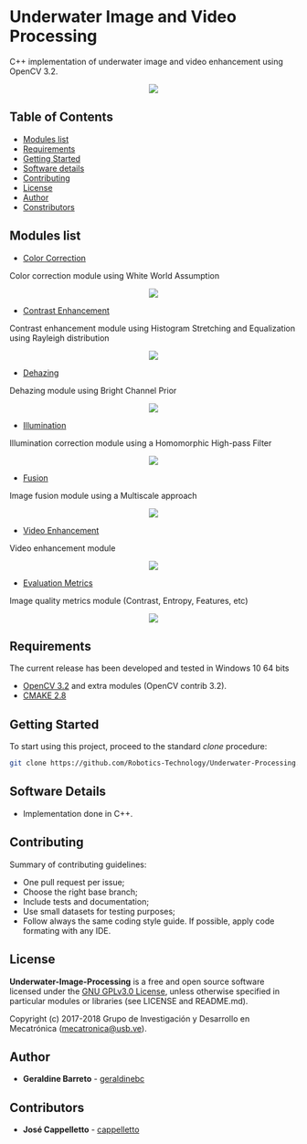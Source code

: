 # Underwater Image and Video Processing

C++ implementation of underwater image and video enhancement using OpenCV 3.2.

<p align="center">
  <img src="https://github.com/Robotics-Technology/Underwater-Processing/blob/master/images/uw_enhancement.png"/>
</p>

## Table of Contents
- [Modules list](#modules-list)
- [Requirements](#requirements)
- [Getting Started](#getting-started)
- [Software details](#software-details)
- [Contributing](#contributing)
- [License](#license)
- [Author](#author)
- [Constributors](#constributors)

## Modules list
- [Color Correction](https://github.com/Robotics-Technology/Underwater-Processing/tree/master/modules/colorcorrection)

Color correction module using White World Assumption
<p align="center">
  <img src="https://github.com/Robotics-Technology/Underwater-Processing/blob/master/images/unsupervised_color_correction.png"/>
</p>

- [Contrast Enhancement](https://github.com/Robotics-Technology/Underwater-Processing/tree/master/modules/contrastenhancement)

Contrast enhancement module using Histogram Stretching and Equalization using Rayleigh distribution 
<p align="center">
  <img src="https://github.com/Robotics-Technology/Underwater-Processing/blob/master/images/integrated_color_model.png"/>
</p>

- [Dehazing](https://github.com/Robotics-Technology/Underwater-Processing/tree/master/modules/contrastenhancement)

Dehazing module using Bright Channel Prior
<p align="center">
  <img src="https://github.com/Robotics-Technology/Underwater-Processing/blob/master/images/dehazing.png"/>
</p>

- [Illumination](https://github.com/Robotics-Technology/Underwater-Processing/tree/master/modules/illumination) 

Illumination correction module using a Homomorphic High-pass Filter
<p align="center">
  <img src="https://github.com/Robotics-Technology/Underwater-Processing/blob/master/images/homomorphic_filter.png"/>
</p>

- [Fusion](https://github.com/Robotics-Technology/Underwater-Processing/tree/master/modules/fusion)

Image fusion module using a Multiscale approach
<p align="center">
  <img src="https://github.com/Robotics-Technology/Underwater-Processing/blob/master/images/fusion.png"/>
</p>

- [Video Enhancement](https://github.com/Robotics-Technology/Underwater-Processing/tree/master/modules/videoenhancement)

Video enhancement module
<p align="center">
  <img src="https://github.com/Robotics-Technology/Underwater-Processing/blob/master/images/white_world_assumption.png"/>
</p>

- [Evaluation Metrics](https://github.com/Robotics-Technology/Underwater-Processing/tree/master/modules/evaluationmetrics)

Image quality metrics module (Contrast, Entropy, Features, etc)
<p align="center">
  <img src="https://github.com/Robotics-Technology/Underwater-Processing/blob/master/images/rayleigh_equalization.png"/>
</p>

## Requirements

The current release has been developed and tested in Windows 10 64 bits

- [OpenCV 3.2](http://opencv.org) and extra modules (OpenCV contrib 3.2).
- [CMAKE 2.8](https://cmake.org/)

## Getting Started

To start using this project, proceed to the standard *clone* procedure:

```bash
git clone https://github.com/Robotics-Technology/Underwater-Processing.git
```

## Software Details

- Implementation done in C++.

## Contributing

Summary of contributing guidelines:

* One pull request per issue;
* Choose the right base branch;
* Include tests and documentation;
* Use small datasets for testing purposes;
* Follow always the same coding style guide. If possible, apply code formating with any IDE.

## License

**Underwater-Image-Processing** is a free and open source software licensed under the [GNU GPLv3.0 License](https://en.wikipedia.org/wiki/GNU_General_Public_License), unless otherwise specified in particular modules or libraries (see LICENSE and README.md).

Copyright (c) 2017-2018 Grupo de Investigación y Desarrollo en Mecatrónica (<mecatronica@usb.ve>).

## Author

* **Geraldine Barreto** - [geraldinebc](https://github.com/geraldinebc)

## Contributors

* **José Cappelletto** - [cappelletto](https://github.com/cappelletto)